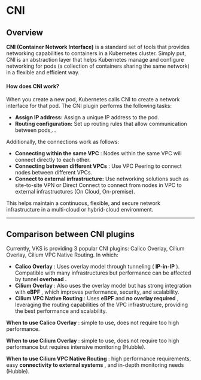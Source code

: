 # CNI

## **Overview** <a href="#tong-quan" id="tong-quan"></a>

**CNI (Container Network Interface)** is a standard set of tools that provides networking capabilities to containers in a Kubernetes cluster. Simply put, CNI is an abstraction layer that helps Kubernetes manage and configure networking for pods (a collection of containers sharing the same network) in a flexible and efficient way.

#### How does CNI work? <a href="#cni-hoat-dong-nhu-the-nao" id="cni-hoat-dong-nhu-the-nao"></a>

When you create a new pod, Kubernetes calls CNI to create a network interface for that pod. The CNI plugin performs the following tasks:

* **Assign IP address:** Assign a unique IP address to the pod.
* **Routing configuration:** Set up routing rules that allow communication between pods,...

Additionally, the connections work as follows:

* **Connecting within the same VPC** : Nodes within the same VPC will connect directly to each other.
* **Connecting between different VPCs** : Use VPC Peering to connect nodes between different VPCs.
* **Connect to external infrastructure:** Use networking solutions such as site-to-site VPN or Direct Connect to connect from nodes in VPC to external infrastructures (On Cloud, On-premise).

This helps maintain a continuous, flexible, and secure network infrastructure in a multi-cloud or hybrid-cloud environment.

***

## Comparison between CNI plugins <a href="#so-sanh-giua-cac-plugin-cni" id="so-sanh-giua-cac-plugin-cni"></a>

Currently, VKS is providing 3 popular CNI plugins: Calico Overlay, Cilium Overlay, Cilium VPC Native Routing. In which:

* **Calico Overlay** : Uses overlay model through tunneling ( **IP-in-IP** ). Compatible with many infrastructures but performance can be affected by tunnel **overhead .**
* **Cilium Overlay** : Also uses the overlay model but has strong integration with **eBPF** , which improves performance, security, and scalability.
* **Cilium VPC Native Routing** : Uses **eBPF** and **no overlay required** , leveraging the routing capabilities of the VPC infrastructure, providing the best performance and scalability.

**When to use Calico Overlay** : simple to use, does not require too high performance.

**When to use Cilium Overlay** : simple to use, does not require too high performance but requires intensive monitoring (Hubble).

**When to use Cilium VPC Native Routing** : high performance requirements, easy **connectivity to external systems** , and in-depth monitoring needs (Hubble).
